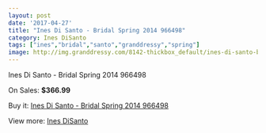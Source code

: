 ```yaml
---
layout: post
date: '2017-04-27'
title: "Ines Di Santo - Bridal Spring 2014 966498"
category: Ines DiSanto
tags: ["ines","bridal","santo","granddressy","spring"]
image: http://img.granddressy.com/8142-thickbox_default/ines-di-santo-bridal-spring-2014-966498.jpg
---
```

Ines Di Santo - Bridal Spring 2014 966498

On Sales: **$366.99**
<a href="https://www.granddressy.com/en/ines-disanto/7387-ines-di-santo-bridal-spring-2014-966498.html"><amp-img layout="responsive" width="600" height="600" src="//img.granddressy.com/8142-thickbox_default/ines-di-santo-bridal-spring-2014-966498.jpg" alt="Ines Di Santo - Bridal Spring 2014 966498 0" /></a>

Buy it: [Ines Di Santo - Bridal Spring 2014 966498](https://www.granddressy.com/en/ines-disanto/7387-ines-di-santo-bridal-spring-2014-966498.html "Ines Di Santo - Bridal Spring 2014 966498")

View more: [Ines DiSanto](https://www.granddressy.com/en/97-ines-disanto "Ines DiSanto")